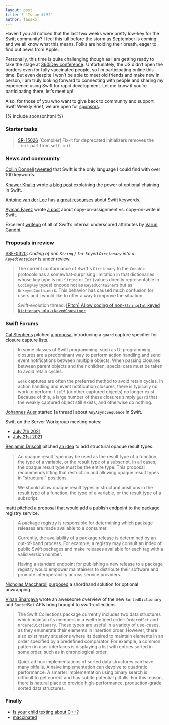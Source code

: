 ```yaml
---
layout: post
title: ! 'Issue #191'
author: fassko
---
```


Haven’t you all noticed that the last two weeks were pretty low-key for the Swift community? I feel this lull before the storm as September is coming and we all know what this means. Folks are holding their breath, eager to find out news from Apple.

Personally, this time is quite challenging though as I am getting ready to take the stage at [360iDev conference](https://360idev.com/). Unfortunately, the US didn’t open the borders even for fully vaccinated people, so I’m participating online this time. But even despite I won’t be able to meet old friends and make new in person, I am truly looking forward to connecting with people and sharing my experience using Swift for rapid development. Let me know if you’re participating there, let’s meet up!

Also, for those of you who want to give back to community and support Swift Weekly Brief, we are open for [sponsors](https://swiftweeklybrief.com/sponsorship/).

<!--excerpt-->

{% include sponsor.html %}

### Starter tasks

> [SR-15026](https://bugs.swift.org/browse/SR-15026) [Compiler] Fix-it for deprecated initializers removes the `.init` part from `self.init`

### News and community

[Collin Donnell](https://twitter.com/collindonnell) [tweeted](https://twitter.com/collindonnell/status/1420950032669286402) that Swift is the only language I could find with over 100 keywords.

[Khawer Khaliq](https://twitter.com/khawerkhaliq) wrote [a blog post](https://khawerkhaliq.com/blog/swift-optional-chaining/) explaining the power of optional chaining in Swift.

[Antoine van der Lee](https://www.twitter.com/twannl) has [a great resourses](https://www.avanderlee.com/#h-swift-keywords) about Swift keywords.

[Ayman Fayez](https://aymanmoo.medium.com/) wrote [a post](https://aymanmoo.medium.com/copy-on-assignment-vs-copy-on-write-in-swift-c3016b343d06) about copy-on-assignment vs. copy-on-write in Swift.

Excellent [writeup](https://t.co/ahsYLaO8lZ?amp=1) of all of Swift’s internal underscored attributes by [Varun Gandhi](https://twitter.com/typesanitizer).

### Proposals in review

[SSE-0320](https://github.com/apple/swift-evolution/blob/main/proposals/0320-codingkeyrepresentable.md): *Coding of non `String` / `Int` keyed `Dictionary` into a `KeyedContainer`* is [under review](https://forums.swift.org/t/se-0320-coding-of-non-string-int-keyed-dictionary-into-a-keyedcontainer/50903).

> The current conformance of Swift's `Dictionary` to the `Codable` protocols has a somewhat-surprising limitation in that dictionaries whose key type is not `String` or `Int` (values directly representable in `CodingKey` types) encode not as `KeyedContainer`s but as `UnkeyedContainer`s. This behavior has caused much confusion for users and I would like to offer a way to improve the situation.
> 
> Swift-evolution thread: [[Pitch] Allow coding of non-`String`/`Int` keyed `Dictionary` into a `KeyedContainer`](https://forums.swift.org/t/pitch-allow-coding-of-non-string-int-keyed-dictionary-into-a-keyedcontainer/44593)

### Swift Forums

[Cal Stephens](https://twitter.com/calstephens98) pitched [a proposal](https://forums.swift.org/t/guard-capture-specifier-for-closure-capture-lists/50805) introducing a `guard` capture specifier for closure capture lists.

> In some classes of Swift programming, such as UI programming, closures are a predominant way to perform action handling and send event notifications between multiple objects. When passing closures between parent objects and their children, special care must be taken to avoid retain cycles.
>
> `weak` captures are often the preferred method to avoid retain cycles. In action handling and event notification closures, there is typically no work to perform if `self` (or other captured objects) no longer exist. Because of this, a large number of these closures simply `guard` that the weakly captured object still exists, and otherwise do nothing.

[Johannes Auer](https://forums.swift.org/u/jmjauer) started [a thread] about `AnyAsyncSequence` in Swift.

Swift on the Server Workgroup meeting notes:

* [July 7th 2021](https://forums.swift.org/t/july-7th-2021/50960)
* [July 21st 2021](https://forums.swift.org/t/july-21st-2021/50961)

[Benjamin Driscoll](https://forums.swift.org/u/bdriscoll) pitched [an idea](https://forums.swift.org/t/structural-opaque-result-types/50998) to add structural opaque result types.

> An opaque result type may be used as the result type of a function, the type of a variable, or the result type of a subscript. In all cases, the opaque result type must be the entire type. This proposal recommends lifting that restriction and allowing opaque result types in "structural" positions.
> 
> We should allow opaque result types in structural positions in the result type of a function, the type of a variable, or the result type of a subscript.

[mattt](https://twitter.com/mattt) [pitched a proposal](https://forums.swift.org/t/package-registry-service-publish-endpoint/51067) that would add a publish endpoint to the package registry service.

> A package registry is responsible for determining which package releases are made available to a consumer.
> 
> Currently, the availability of a package release is determined by an out-of-band process. For example, a registry may consult an index of public Swift packages and make releases available for each tag with a valid version number.
> 
> Having a standard endpoint for publishing a new release to a package registry would empower maintainers to distribute their software and promote interoperability across service providers.

[Nicholas Maccharoli](https://forums.swift.org/u/nicholas_maccharoli) [purposed](https://forums.swift.org/t/if-guard-shorthand-for-optional-unwrapping/51088) a shordhand solution for optional unwrapping.

[Vihan Bhargava](https://twitter.com/vihanbh) wrote an aweseome overview of the new `SortedDictionary` and `SortedSet` APIs bring brought to swift-collections.

> The Swift Collections package currently includes two data structures which maintain its members in a well-defined order: `OrderedSet` and `OrderedDictionary`. These types are useful in a variety of use-cases, as they enumerate their elements in insertion order. However, there also exist many situations where its desired to maintain elements in an order specified by a predefined comparator. For example, a common pattern in user interfaces is displaying a list with entries sorted in some order, such as in chronological order.
>
> Quick ad hoc implementations of sorted data structures can have many pitfalls. A naive implementation can devolve to quadratic performance. A smarter implementation using binary search is difficult to get correct and has subtle potential pitfalls. For this reason, there is natural place to provide high-performance, production-grade sorted data structures.

### Finally

* [Is your child texting about C++?](https://twitter.com/omershapira/status/1424592236537339907)
* [maccinated](https://twitter.com/jckarter/status/1425110878504984577)
